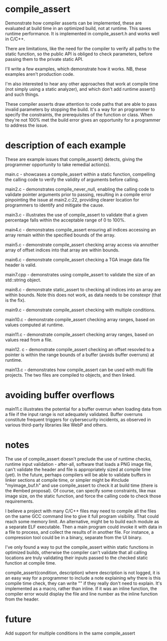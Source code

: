 # compile_assert
Demonstrate how compiler asserts can be implemented, these are evaluated at build time in an optimized build, not at runtime. This saves runtime performance. It is implemented in compile_assert.h and works well in C/C++.

There are limitations, like the need for the compiler to verify all paths to the static function, so the public API is obliged to check parameters, before passing them to the private static API.

I'll write a few examples, which demonstrate how it works. NB, these examples aren't production code.

I'm also interested to hear any other approaches that work at compile time (not simply using a static analyzer), and which don't add runtime assert() and such things.

These compiler asserts draw attention to code paths that are able to pass invalid parameters by stopping the build. It's a way for an programmer to specify the constraints, the prerequisites of the function or class. When they're not 100% met the build error gives an opportunity for a programmer to address the issue.

# description of each example

These are example issues that compile_assert() detects, giving the programmer opportunity to take remedial action(s).

main.c - showcases a compile_assert within a static function, compelling the calling code to verify the validity of arguments before calling.

main2.c - demonstrates compile_never_null, enabling the calling code to validate pointer arguments prior to passing, resulting in a compile error pinpointing the issue at main2.c:22, providing clearer location for programmers to identify and mitigate the cause.

main3.c - illustrates the use of compile_assert to validate that a given percentage falls within the acceptable range of 0 to 100%.

main4.c - demonstrates compile_assert ensuring all indices accessing an array remain within the specified bounds of the array.

main5.c - demonstrate compile_assert checking array access via annother array of offset indices into that array are within bounds.

main6.c - demonstrate compile_assert checking a TGA image data file header is valid.

main7.cpp - demonstrates using compile_assert to validate the size of an std::string object.

main8.c - demonstrate static_assert to checking all indices into an array are within bounds. Note this does not work, as data needs to be constexpr (that is the fix).

main9.c - demonstrate compile_assert checking with multiple conditions.

main10.c - demonstrate compile_assert checking array ranges, based on values computed at runtime.

main11.c - demonstrate compile_assert checking array ranges, based on values read from a file.

main12. c - demonstrate compile_assert checking an offset resovled to a pointer is within the range bounds of a buffer (avoids buffer overruns) at runtime.

main13.c - demonstrates how compile_assert can be used with multi file projects. The two files are compiled to objects, and then linked.


# avoiding buffer overflows
main11.c illustrates the potential for a buffer overrun when loading data from a file if the input range is not adequately validated. Buffer overruns constitute frequent triggers for cybersecurity incidents, as observed in various third-party libraries like WebP and others.

# notes
The use of compile_assert doesn't preclude the use of runtime checks, runtime input validation - after-all, software that loads a PNG image file, can't validate the header and file is appropriately sized at compile time (yet). In the future, perhaps compilers will be able to validate buffers in linker sections at compile time, or simpler might be #include "myimage_buf.h" and use compile_assert to check it at build time (there is the #embed proposal). Of course, can specify some constraints, like max image size, on the static function, and force the calling code to check those requirements.

I believe a project with many C/C++ files may need to compile all the files on the same GCC command line to give it full program visibility. That could reach some memory limit.  An alternative, might be to build each module as a separate ELF executable. Then a main program could invoke it with data in a file to process, and collect the results of in another file.  For instance, a compression tool could be in a binary, separate from the UI binary.

I've only found a way to put the compile_assert within static functions in optimized builds, otherwise the compiler can't validate that all calling locations are truly validating their inputs passed to the checked static function at compile time.

compile_assert(condition, description) where description is not logged, it is an easy way for a programmer to include a note explaining why there is this compile time check, they can write "" if they really don't need to explain.  It's implemented as a macro, rather than inline. If it was an inline function, the compiler error would display the file and line number as the inline function from the header.


# future
Add support for multiple conditions in the same compile_assert
